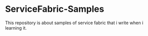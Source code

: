 # ServiceFabric-Samples
This repository is about samples of service fabric that i write when i learning it.
